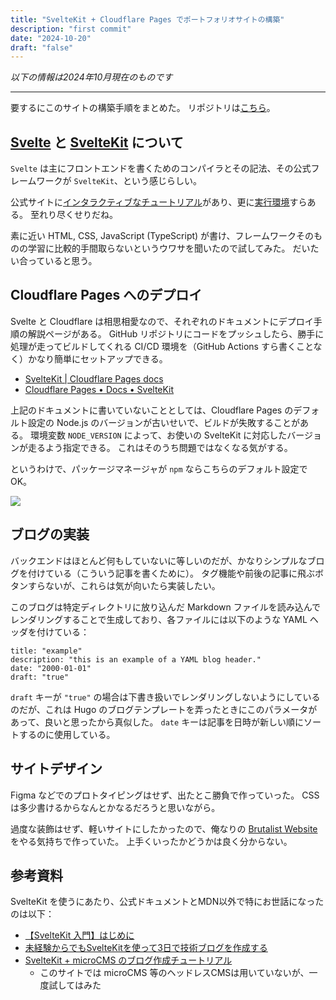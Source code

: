 ```yaml
---
title: "SvelteKit + Cloudflare Pages でポートフォリオサイトの構築"
description: "first commit"
date: "2024-10-20"
draft: "false"
---
```


*以下の情報は2024年10月現在のものです*

---

要するにこのサイトの構築手順をまとめた。
リポジトリは[こちら](https://github.com/peaksvndvalleys/pav_works)。

## [Svelte](https://svelte.jp) と [SvelteKit](https://kit.svelte.jp) について

`Svelte` は主にフロントエンドを書くためのコンパイラとその記法、その公式フレームワークが `SvelteKit`、という感じらしい。

公式サイトに[インタラクティブなチュートリアル](https://learn.svelte.jp/)があり、更に[実行環境](https://svelte.jp/repl/)すらある。
至れり尽くせりだね。

素に近い HTML, CSS, JavaScript (TypeScript) が書け、フレームワークそのものの学習に比較的手間取らないというウワサを聞いたので試してみた。
だいたい合っていると思う。

## Cloudflare Pages へのデプロイ

Svelte と Cloudflare は相思相愛なので、それぞれのドキュメントにデプロイ手順の解説ページがある。
GitHub リポジトリにコードをプッシュしたら、勝手に処理が走ってビルドしてくれる CI/CD 環境を（GitHub Actions すら書くことなく）かなり簡単にセットアップできる。

* [SvelteKit | Cloudflare Pages docs](https://developers.cloudflare.com/pages/framework-guides/deploy-a-svelte-site/)
* [Cloudflare Pages • Docs • SvelteKit](https://kit.svelte.jp/docs/adapter-cloudflare)

上記のドキュメントに書いていないこととしては、Cloudflare Pages のデフォルト設定の Node.js のバージョンが古いせいで、ビルドが失敗することがある。
環境変数 `NODE_VERSION` によって、お使いの SvelteKit に対応したバージョンが走るよう指定できる。
これはそのうち問題ではなくなる気がする。

というわけで、パッケージマネージャが `npm` ならこちらのデフォルト設定でOK。

![](/blog/sveltekit-and-cloudflare-pages/cp_config.webp)

## ブログの実装

バックエンドはほとんど何もしていないに等しいのだが、かなりシンプルなブログを付けている（こういう記事を書くために）。
タグ機能や前後の記事に飛ぶボタンすらないが、これらは気が向いたら実装したい。

このブログは特定ディレクトリに放り込んだ Markdown ファイルを読み込んでレンダリングすることで生成しており、各ファイルには以下のような YAML ヘッダを付けている：

```
title: "example"
description: "this is an example of a YAML blog header."
date: "2000-01-01"
draft: "true"
```

`draft` キーが `"true"` の場合は下書き扱いでレンダリングしないようにしているのだが、これは Hugo のブログテンプレートを弄ったときにこのパラメータがあって、良いと思ったから真似した。
`date` キーは記事を日時が新しい順にソートするのに使用している。

## サイトデザイン

Figma などでのプロトタイピングはせず、出たとこ勝負で作っていった。
CSS は多少書けるからなんとかなるだろうと思いながら。

過度な装飾はせず、軽いサイトにしたかったので、俺なりの [Brutalist Website](https://brutalistwebsites.com) をやる気持ちで作っていた。
上手くいったかどうかは良く分からない。

## 参考資料

SvelteKit を使うにあたり、公式ドキュメントとMDN以外で特にお世話になったのは以下：

* [【SvelteKit 入門】はじめに](https://zenn.dev/wnr/articles/50cnoe5xvzmw)
* [未経験からでもSvelteKitを使って3日で技術ブログを作成する](https://zenn.dev/ring_belle/books/blog-sveltekit)
* [SvelteKit + microCMS のブログ作成チュートリアル](https://blog.microcms.io/sveltekit-tutorial/)
    * このサイトでは microCMS 等のヘッドレスCMSは用いていないが、一度試してはみた